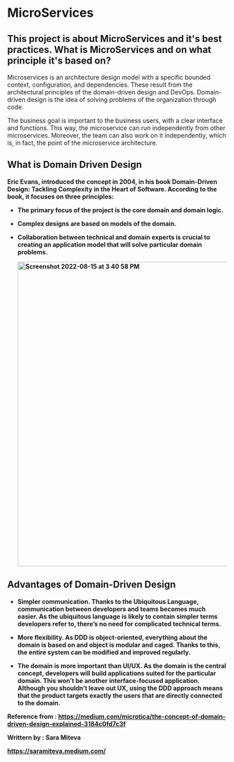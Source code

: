 # MicroServices
This project is about MicroServices and it's best practices.
What is MicroServices and on what principle it's based on?
---
Microservices is an architecture design model with a specific bounded context, configuration, and dependencies. These result from the architectural principles of the domain-driven design and DevOps. Domain-driven design is the idea of solving problems of the organization through code.

The business goal is important to the business users, with a clear interface and functions. This way, the microservice can run independently from other microservices. Moreover, the team can also work on it independently, which is, in fact, the point of the microservice architecture.

<b> What is Domain Driven Design <b>
---
Eric Evans, introduced the concept in 2004, in his book Domain-Driven Design: Tackling Complexity in the Heart of Software. According to the book, it focuses on three principles:

* The primary focus of the project is the core domain and domain logic.

* Complex designs are based on models of the domain.

* Collaboration between technical and domain experts is crucial to creating an application model that will solve particular domain problems.

     <img width="697" alt="Screenshot 2022-08-15 at 3 40 58 PM" src="https://user-images.githubusercontent.com/65025980/184621471-9108ad1e-40a6-4090-8143-84676e603d0d.png">
 Advantages of Domain-Driven Design
 ---
* Simpler communication. Thanks to the Ubiquitous Language, communication between developers and teams becomes much easier. As the ubiquitous language is likely to contain simpler terms developers refer to, there’s no need for complicated technical terms.

* More flexibility. As DDD is object-oriented, everything about the domain is based on and object is modular and caged. Thanks to this, the entire system can be modified and improved regularly.

* The domain is more important than UI/UX. As the domain is the central concept, developers will build applications suited for the particular domain. This won’t be another interface-focused application. Although you shouldn’t leave out UX, using the DDD approach means that the product targets exactly the users that are directly connected to the domain.

Reference from : https://medium.com/microtica/the-concept-of-domain-driven-design-explained-3184c0fd7c3f
     
Writtern by : Sara Miteva 
     
https://saramiteva.medium.com/
